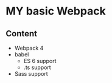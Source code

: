 # MY basic Webpack

## Content
 - Webpack 4
 - babel
    - ES 6 support
    - .ts support
 - Sass support